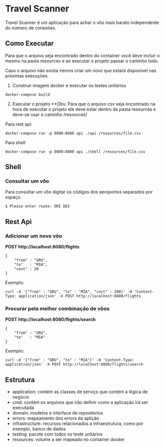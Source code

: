 # Travel Scanner

Travel Scanner é um aplicação para achar o vôo mais barato independente do número de conexões.


## Como Executar

Para que o arquivo seja encontrado dentro do container você deve incluir o mesmo na pasta resources e ao executar o projeto passar o caminho todo.

Caso o arquivo não exista iremos criar um novo que estará disponível nas próximas execuções.

1. Construir imagem docker e executar os testes unitários
```
docker-compose build
```

2. Executar o projeto
**Obs: Para que o arquivo csv seja encontrado na hora de executar o projeto ele deve estar dentro da pasta resources e deve-se usar o caminho /resources/<filename>

Para rest api:
```
docker-compose run -p 8080:8080 api ./api /resources/file.csv
```

Para shell
```
docker-compose run -p 8080:8080 api ./shell /resources/file.csv
```

## Shell

### Consultar um vôo
Para consultar um vôo digitar os códigos dos aeroportos separados por espaço.
```
$ Please enter route: ORI DES
```

## Rest Api

### Adicionar um novo vôo
**POST http://localhost:8080/flights**
```
{
    "from" : "GRU",
    "to"   : "MIA",
    "cost" : 20
}
```


Exemplo:
```
curl -d '{"from" : "GRU", "to" : "MIA", "cost" : 200}' -H 'Content-Type: application/json' -X POST http://localhost:8080/flights
```

### Procurar pela melhor combinação de vôos
**POST http://localhost:8080/flights/search**
```
{
    "from" : "GRU",
    "to"   : "MIA"
}
```


Exemplo:
```
curl -d '{"from" : "GRU", "to" : "MIA"}' -H 'Content-Type: application/json' -X POST http://localhost:8080/flights/search
```

## Estrutura

* application: contém as classes de serviço que contém a lógica de negócio
* cmd: contém os arquivos que irão definir como a aplicação irá ser executada
* domain: modelos e interface de repositórios
* errors: mapeamento dos errors da aplição
* infrastructure: recursos relacionados a infraestrutura, como por exemplo, banco de dados
* testing: pacote com todos os teste unitários
* resources: volume a ser mapeado no container docker